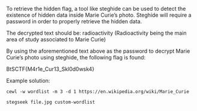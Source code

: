 To retrieve the hidden flag, a tool like steghide can be used to detect the existence of hidden data inside Marie Curie’s photo. Steghide will require a password in order to properly retrieve the hidden data.

The decrypted text should be: radioactivity
(Radioactivity being the main area of study associated to Marie Curie)

By using the aforementioned text above as the password to decrypt Marie Curie’s photo
using steghide, the following flag is found:

BtSCTF{M4r1e_Cur13_Skl0d0wsk4}


Example solution:

```
cewl -w wordlist -m 3 -d 1 https://en.wikipedia.org/wiki/Marie_Curie

stegseek file.jpg custom-wordlist
```